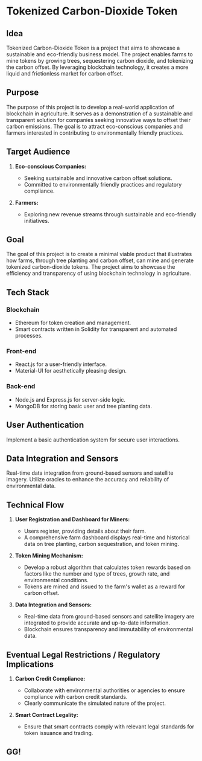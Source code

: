 # Tokenized Carbon-Dioxide Token

## Idea

Tokenized Carbon-Dioxide Token is a project that aims to showcase a sustainable and eco-friendly business model. The project enables farms to mine tokens by growing trees, sequestering carbon dioxide, and tokenizing the carbon offset. By leveraging blockchain technology, it creates a more liquid and frictionless market for carbon offset.

## Purpose

The purpose of this project is to develop a real-world application of blockchain in agriculture. It serves as a demonstration of a sustainable and transparent solution for companies seeking innovative ways to offset their carbon emissions. The goal is to attract eco-conscious companies and farmers interested in contributing to environmentally friendly practices.

## Target Audience

1. **Eco-conscious Companies:**

   - Seeking sustainable and innovative carbon offset solutions.
   - Committed to environmentally friendly practices and regulatory compliance.

2. **Farmers:**
   - Exploring new revenue streams through sustainable and eco-friendly initiatives.

## Goal

The goal of this project is to create a minimal viable product that illustrates how farms, through tree planting and carbon offset, can mine and generate tokenized carbon-dioxide tokens. The project aims to showcase the efficiency and transparency of using blockchain technology in agriculture.

## Tech Stack

### Blockchain

- Ethereum for token creation and management.
- Smart contracts written in Solidity for transparent and automated processes.

### Front-end

- React.js for a user-friendly interface.
- Material-UI for aesthetically pleasing design.

### Back-end

- Node.js and Express.js for server-side logic.
- MongoDB for storing basic user and tree planting data.

## User Authentication

Implement a basic authentication system for secure user interactions.

## Data Integration and Sensors

Real-time data integration from ground-based sensors and satellite imagery. Utilize oracles to enhance the accuracy and reliability of environmental data.

## Technical Flow

1. **User Registration and Dashboard for Miners:**

   - Users register, providing details about their farm.
   - A comprehensive farm dashboard displays real-time and historical data on tree planting, carbon sequestration, and token mining.

2. **Token Mining Mechanism:**

   - Develop a robust algorithm that calculates token rewards based on factors like the number and type of trees, growth rate, and environmental conditions.
   - Tokens are mined and issued to the farm's wallet as a reward for carbon offset.

3. **Data Integration and Sensors:**
   - Real-time data from ground-based sensors and satellite imagery are integrated to provide accurate and up-to-date information.
   - Blockchain ensures transparency and immutability of environmental data.

## Eventual Legal Restrictions / Regulatory Implications

1. **Carbon Credit Compliance:**

   - Collaborate with environmental authorities or agencies to ensure compliance with carbon credit standards.
   - Clearly communicate the simulated nature of the project.

2. **Smart Contract Legality:**
   - Ensure that smart contracts comply with relevant legal standards for token issuance and trading.

## GG!
